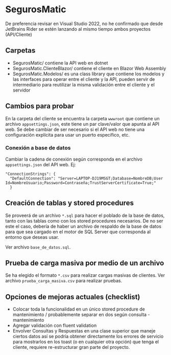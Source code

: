 # SegurosMatic
De preferencia revisar en Visual Studio 2022, no he confirmado que desde
JetBrains Rider se estén lanzando al mismo tiempo ambos proyectos (API/Cliente)

## Carpetas
- SegurosMatic/ contiene la API web en dotnet
- SegurosMatic.ClienteBlazor/ contiene el cliente en Blazor Web Assembly
- SegurosMatic.Modelos/ es una class library que contiene los modelos y
las interfaces para operar entre el cliente y la API, pueden servir de
intermediario para reutilizar la misma validación entre el cliente y el servidor

## Cambios para probar
En la carpeta del cliente se encuentra la carpeta `wwwroot` que contiene un
archivo `appsettings.json`, este tiene un par clave/valor que apunta al API web.
Se debe cambiar de ser necesario si el API web no tiene una configuración
explícita para usar un puerto específico, etc.

### Conexión a base de datos
Cambiar la cadena de conexión según corresponda en el archivo `appsettings.json`
del API web.
Ej:
```
"ConnectionStrings": {
  "DefaultConnection": "Server=LAPTOP-DJ19MSGT;Database=NombreDB;User Id=NombreUsuario;Password=Contraseña;TrustServerCertificate=True;"
  }
```

## Creación de tablas y stored procedures
Se proveerá de un archivo `*.sql` para hacer el poblado de la base de datos, tanto
con las tablas como con los stored procedures necesarios.
De no ser este el caso, debería de haber un archivo de respaldo de la base de datos
para que sea cargado en el motor de SQL Server que corresponda al entorno que
deseas usar.

Ver archivo `base_de_datos.sql`.

## Prueba de carga masiva por medio de un archivo
Se ha elegido el formato `*.csv` para realizar cargas masivas de clientes.
Ver archivo `prueba_carga_masiva.csv` para realizar pruebas.

## Opciones de mejoras actuales (checklist)
- Colocar toda la funcionalidad en un único stored procedure de mantenimiento /
probablemente separar en dos según consulta - mantenimiento
- Agregar validación con fluent validation
- Envolver Consultas y Respuestas en una clase superior que maneje ciertos datos
así se podría obtener directamente los errores de servicio para mostrarlos en los
toast (o en cualquier otra opción) que tenga el cliente, requiere re-estructurar
gran parte del proyecto.